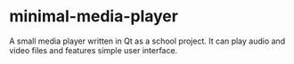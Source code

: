 # minimal-media-player
A small media player written in Qt as a school project. It can play audio and video files and features simple user interface.
